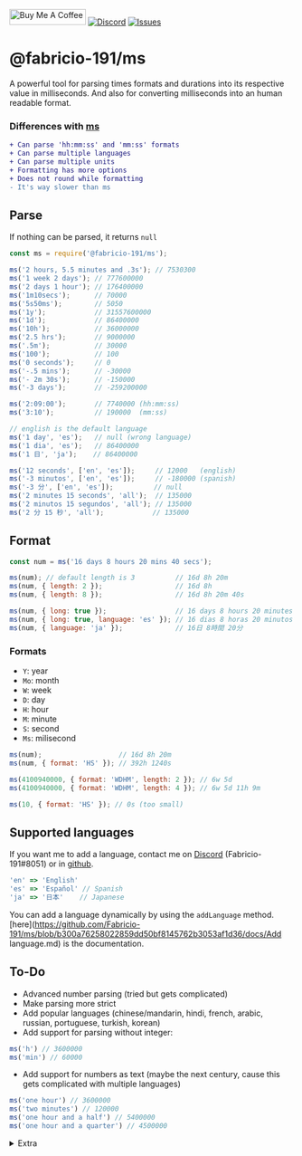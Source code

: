 <a href="https://www.buymeacoffee.com/Fabricio191" target="_blank"><img src="https://cdn.buymeacoffee.com/buttons/default-orange.png" alt="Buy Me A Coffee" height="28" width="135"></a>
[![Discord](https://img.shields.io/discord/555535212461948936?style=for-the-badge&color=7289da)](https://discord.gg/zrESMn6)
[![Issues](https://img.shields.io/github/issues/Fabricio-191/ms?style=for-the-badge)](https://github.com/Fabricio-191/ms/issues)

# @fabricio-191/ms

A powerful tool for parsing times formats and durations into its respective value in milliseconds.
And also for converting milliseconds into an human readable format.

### Differences with [ms](https://www.npmjs.com/package/ms)

```diff
+ Can parse 'hh:mm:ss' and 'mm:ss' formats
+ Can parse multiple languages
+ Can parse multiple units
+ Formatting has more options
+ Does not round while formatting
- It's way slower than ms
```

## Parse

If nothing can be parsed, it returns `null`

```js
const ms = require('@fabricio-191/ms');

ms('2 hours, 5.5 minutes and .3s'); // 7530300
ms('1 week 2 days'); // 777600000
ms('2 days 1 hour'); // 176400000
ms('1m10secs');      // 70000
ms('5s50ms');        // 5050
ms('1y');            // 31557600000
ms('1d');            // 86400000
ms('10h');           // 36000000
ms('2.5 hrs');       // 9000000
ms('.5m');           // 30000
ms('100');           // 100
ms('0 seconds');     // 0
ms('-.5 mins');      // -30000
ms('- 2m 30s');      // -150000
ms('-3 days');       // -259200000

ms('2:09:00');       // 7740000 (hh:mm:ss)
ms('3:10');          // 190000  (mm:ss)

// english is the default language
ms('1 day', 'es');   // null (wrong language)
ms('1 dia', 'es');   // 86400000
ms('1 日', 'ja');    // 86400000

ms('12 seconds', ['en', 'es']);     // 12000   (english)
ms('-3 minutos', ['en', 'es']);     // -180000 (spanish)
ms('-3 分', ['en', 'es']);          // null
ms('2 minutes 15 seconds', 'all');  // 135000
ms('2 minutos 15 segundos', 'all'); // 135000
ms('2 分 15 秒', 'all');            // 135000
```

## Format

```js
const num = ms('16 days 8 hours 20 mins 40 secs');

ms(num); // default length is 3          // 16d 8h 20m
ms(num, { length: 2 });                  // 16d 8h
ms(num, { length: 8 });                  // 16d 8h 20m 40s

ms(num, { long: true });                 // 16 days 8 hours 20 minutes
ms(num, { long: true, language: 'es' }); // 16 dias 8 horas 20 minutos
ms(num, { language: 'ja' });             // 16日 8時間 20分
```

### Formats

* `Y`: year
* `Mo`: month
* `W`: week
* `D`: day
* `H`: hour
* `M`: minute
* `S`: second
* `Ms`: milisecond

```js
ms(num);                   // 16d 8h 20m
ms(num, { format: 'HS' }); // 392h 1240s

ms(4100940000, { format: 'WDHM', length: 2 }); // 6w 5d
ms(4100940000, { format: 'WDHM', length: 4 }); // 6w 5d 11h 9m

ms(10, { format: 'HS' }); // 0s (too small)
```

## Supported languages

If you want me to add a language, contact me on [Discord](https://discord.gg/zrESMn6) (Fabricio-191#8051) or in [github](https://github.com/Fabricio-191/ms/pulls).

```js
'en' => 'English'
'es' => 'Español' // Spanish
'ja' => '日本'    // Japanese
```

You can add a language dynamically by using the `addLanguage` method. [here](https://github.com/Fabricio-191/ms/blob/b300a76258022859dd50bf8145762b3053af1d36/docs/Add language.md) is the documentation.

## To-Do

* Advanced number parsing (tried but gets complicated)
* Make parsing more strict
* Add popular languages (chinese/mandarin, hindi, french, arabic, russian, portuguese, turkish, korean)
* Add support for parsing without integer:

```js
ms('h') // 3600000
ms('min') // 60000
```

* Add support for numbers as text (maybe the next century, cause this gets complicated with multiple languages)

```js
ms('one hour') // 3600000
ms('two minutes') // 120000
ms('one hour and a half') // 5400000
ms('one hour and a quarter') // 4500000
```

<details>
<summary>Extra</summary>
Execute this, it looks nice

```js
const ms = require('@fabricio-191/ms'), years = ms('1970 years');

setInterval(() => {
  process.stdout.clearLine(0);
  process.stdout.cursorTo(0);
  process.stdout.write(ms(Date.now() + years, { length: 8 }));
  process.stdout.cursorTo(31);
}, 1);
```

</details>
</br>